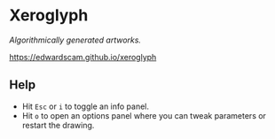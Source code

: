 
# Xeroglyph

_Algorithmically generated artworks._

https://edwardscam.github.io/xeroglyph

## Help
* Hit `Esc` or `i` to toggle an info panel.
* Hit `o` to open an options panel where you can tweak parameters or restart the drawing.
